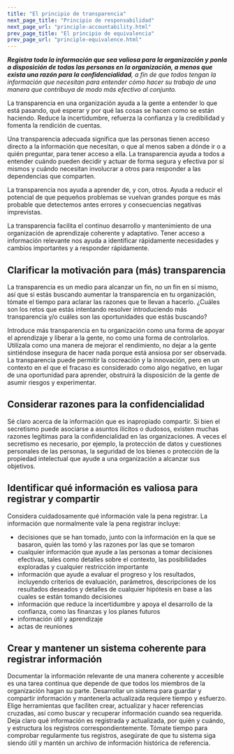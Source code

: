 ```yaml
---
title: "El principio de transparencia"
next_page_title: "Principio de responsabilidad"
next_page_url: "principle-accountability.html"
prev_page_title: "El principio de equivalencia"
prev_page_url: "principle-equivalence.html"
---
```



_**Registra toda la información que sea valiosa para la organización y ponla a disposición de todas las personas en la organización, a menos que exista una razón para la confidencialidad**, a fin de que todos tengan la información que necesitan para entender cómo hacer su trabajo de una manera que contribuya de modo más efectivo al conjunto._

La transparencia en una organización ayuda a la gente a entender lo que está pasando, qué esperar y por qué las cosas se hacen como se están haciendo. Reduce la incertidumbre, refuerza la confianza y la credibilidad y fomenta la rendición de cuentas.

Una transparencia adecuada significa que las personas tienen acceso directo a la información que necesitan, o que al menos saben a dónde ir o a quién preguntar, para tener acceso a ella. La transparencia ayuda a todos a entender cuándo pueden decidir y actuar de forma segura y efectiva por sí mismos y cuándo necesitan involucrar a otros para responder a las dependencias que comparten.

La transparencia nos ayuda a aprender de, y con, otros. Ayuda a reducir el potencial de que pequeños problemas se vuelvan grandes porque es más probable que detectemos antes errores y consecuencias negativas imprevistas.

La transparencia facilita el continuo desarrollo y mantenimiento de una organización de aprendizaje coherente y adaptativo. Tener acceso a información relevante nos ayuda a identificar rápidamente necesidades y cambios importantes y a responder rápidamente.

## Clarificar la motivación para (más) transparencia

La transparencia es un medio para alcanzar un fin, no un fin en sí mismo, así que si estás buscando aumentar la transparencia en tu organización, tómate el tiempo para aclarar las razones que te llevan a hacerlo. ¿Cuáles son los retos que estás intentando resolver introduciendo más transparencia y/o cuáles son las oportunidades que estás buscando?

Introduce más transparencia en tu organización como una forma de apoyar el aprendizaje y liberar a la gente, no como una forma de controlarlos. Utilízala como una manera de mejorar el rendimiento, no dejar a la gente sintiéndose insegura de hacer nada porque está ansiosa por ser observada. La transparencia puede permitir la cocreación y la innovación, pero en un contexto en el que el fracaso es considerado como algo negativo, en lugar de una oportunidad para aprender, obstruirá la disposición de la gente de asumir riesgos y experimentar.

## Considerar razones para la confidencialidad

Sé claro acerca de la información que es inapropiado compartir. Si bien el secretismo puede asociarse a asuntos ilícitos o dudosos, existen muchas razones legítimas para la confidencialidad en las organizaciones.  A veces el secretismo es necesario, por ejemplo, la protección de datos y cuestiones personales de las personas, la seguridad de los bienes o protección de la propiedad intelectual que ayude a una organización a alcanzar sus objetivos.

## Identificar qué información es valiosa para registrar y compartir

Considera cuidadosamente qué información vale la pena registrar. La información que normalmente vale la pena registrar incluye:

-   decisiones que se han tomado, junto con la información en la que se basaron, quién las tomó y las razones por las que se tomaron
-   cualquier información que ayude a las personas a tomar decisiones efectivas, tales como detalles sobre el contexto, las posibilidades exploradas y cualquier restricción importante
-   información que ayude a evaluar el progreso y los resultados, incluyendo criterios de evaluación, parámetros, descripciones de los resultados deseados y detalles de cualquier hipótesis en base a las cuales se están tomando decisiones
-   información que reduce la incertidumbre y apoya el desarrollo de la confianza, como las finanzas y los planes futuros
-   información útil y aprendizaje
-   actas de reuniones

## Crear y mantener un sistema coherente para registrar información

Documentar la información relevante de una manera coherente y accesible es una tarea continua que depende de que todos los miembros de la organización hagan su parte. Desarrollar un sistema para guardar y compartir información y mantenerla actualizada requiere tiempo y esfuerzo. Elige herramientas que faciliten crear, actualizar y hacer referencias cruzadas, así como buscar y recuperar información cuando sea requerida. Deja claro qué información es registrada y actualizada, por quién y cuándo, y estructura los registros correspondientemente. Tómate tiempo para comprobar regularmente tus registros, asegúrate de que tu sistema siga siendo útil y mantén un archivo de información histórica de referencia.


